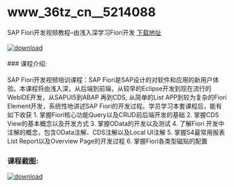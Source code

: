 # www_36tz_cn__5214088
SAP Fiori开发视频教程–由浅入深学习Fiori开发
[下载地址](http://www.36tz.cn/article/5214088 "下载地址")
<br/></br>[![download](http://36tz.cn/muke_img/2020_06_1-111-300x202.png "下载地址")](http://www.36tz.cn/article/5214088 "下载地址")
<br/></br>### 课程介绍:<br/></br>SAP Fiori开发视频培训课程：SAP Fiori是SAP设计的对软件和应用的新用户体验。本课程将由浅入深，从后端到前端，从较早的Eclipse开发到现在流行的WebIDE开发，从SAPUI5到ABAP 再到CDS, 从简单的List APP到较为复杂的Fiori Element开发，系统性地讲述SAP Fiori的开发过程。学员学习本套课程后，能有如下收获 1. 掌握Fiori核心功能Query以及CRUD前后端开发的基础 2. 掌握CDS View的基本概念以及开发方式 3. 掌握OData的开发以及测试 4. 了解Fiori 开发中注解的概念，包含OData注解、CDS注解以及Local UI注解 5. 掌握S4最常用报表List Report以及Overview Page的开发过程 6. 掌握Fiori各类型磁贴的配置

### 课程截图:
[![download](http://36tz.cn/muke_img/2020_06_2-124.png "下载地址")](http://www.36tz.cn/article/5214088 "下载地址")
